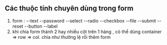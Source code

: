 ## Các thuộc tính chuyên dùng trong form

1. form :
   --text
   --password
   --select
   --radio
   --checkbox
   --file
   --submit
   --reset
   --button
   --label
2. khi chia form thành 2 hay nhiều cột trên 1 hàng , có thể dùng container => row => col. chia như thường lệ rồi thêm form
